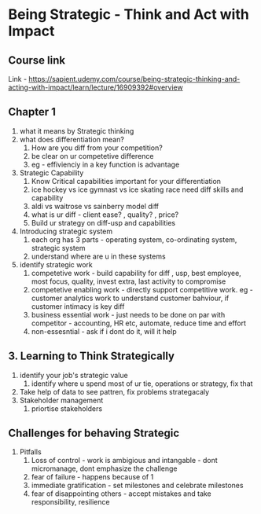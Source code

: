 # Being Strategic - Think and Act with Impact

## Course link
Link - https://sapient.udemy.com/course/being-strategic-thinking-and-acting-with-impact/learn/lecture/16909392#overview

## Chapter 1
1. what it means by Strategic thinking
2. what does differentiation mean?
    1. How are you diff from your competition?
    2. be clear on ur competetive difference
    3. eg - effivienciy in a key function is advantage
3. Strategic Capability
    1. Know Critical capabilities important for your differentiation
    2. ice hockey vs ice gymnast vs ice skating race need diff skills and capability
    3. aldi vs waitrose vs sainberry model diff
    4. what is ur diff - client ease? , quality? , price?
    5. Build ur strategy on diff-usp and capabilities
4. Introducing strategic system
    1. each org has 3 parts - operating system, co-ordinating system, strategic system 
    2. understand where are u in these systems
5. identify strategic work
    1. competetive work - build capability for diff , usp, best employee, most focus, quality, invest extra, last activity to compromise
    2. competetive enabling work - directly support competitive work. eg - customer analytics work to understand customer bahviour, if customer intimacy is key diff
    3. business essential work - just needs to be done on par with competitor - accounting, HR etc, automate, reduce time and effort
    4. non-essesntial - ask if i dont do it, will it help 

## 3. Learning to Think Strategically
1. identify your job's strategic value
     1. identify where u spend most of ur tie, operations or strategy, fix that
2. Take help of data to see pattren, fix problems strategacaly
3. Stakeholder management
     1. priortise stakeholders

## Challenges for behaving Strategic
1. Pitfalls
    1. Loss of control - work is ambigious and intangable - dont micromanage, dont emphasize the challenge
    2. fear of failure - happens because of 1
    3. immediate gratification - set milestones and celebrate milestones
    4. fear of disappointing others - accept mistakes and take responsibility, resilience
    
